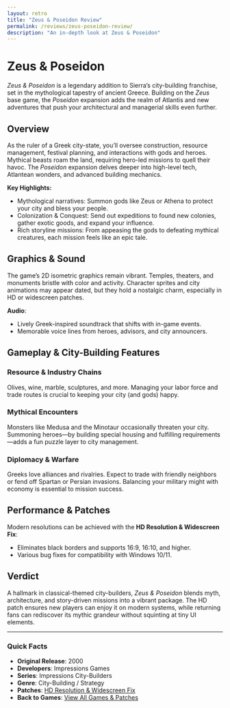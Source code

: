 ```yaml
---
layout: retro
title: "Zeus & Poseidon Review"
permalink: /reviews/zeus-poseidon-review/
description: "An in-depth look at Zeus & Poseidon"
---
```


# Zeus & Poseidon

_Zeus & Poseidon_ is a legendary addition to Sierra’s city-building franchise, set in the mythological tapestry of ancient Greece. Building on the _Zeus_ base game, the _Poseidon_ expansion adds the realm of Atlantis and new adventures that push your architectural and managerial skills even further.

## Overview

As the ruler of a Greek city-state, you’ll oversee construction, resource management, festival planning, and interactions with gods and heroes. Mythical beasts roam the land, requiring hero-led missions to quell their havoc. The _Poseidon_ expansion delves deeper into high-level tech, Atlantean wonders, and advanced building mechanics.

**Key Highlights:**

- Mythological narratives: Summon gods like Zeus or Athena to protect your city and bless your people.
- Colonization & Conquest: Send out expeditions to found new colonies, gather exotic goods, and expand your influence.
- Rich storyline missions: From appeasing the gods to defeating mythical creatures, each mission feels like an epic tale.

## Graphics & Sound

The game’s 2D isometric graphics remain vibrant. Temples, theaters, and monuments bristle with color and activity. Character sprites and city animations may appear dated, but they hold a nostalgic charm, especially in HD or widescreen patches.

**Audio**:

- Lively Greek-inspired soundtrack that shifts with in-game events.
- Memorable voice lines from heroes, advisors, and city announcers.

## Gameplay & City-Building Features

### Resource & Industry Chains

Olives, wine, marble, sculptures, and more. Managing your labor force and trade routes is crucial to keeping your city (and gods) happy.

### Mythical Encounters

Monsters like Medusa and the Minotaur occasionally threaten your city. Summoning heroes—by building special housing and fulfilling requirements—adds a fun puzzle layer to city management.

### Diplomacy & Warfare

Greeks love alliances and rivalries. Expect to trade with friendly neighbors or fend off Spartan or Persian invasions. Balancing your military might with economy is essential to mission success.

## Performance & Patches

Modern resolutions can be achieved with the **HD Resolution & Widescreen Fix**:

- Eliminates black borders and supports 16:9, 16:10, and higher.
- Various bug fixes for compatibility with Windows 10/11.

## Verdict

A hallmark in classical-themed city-builders, _Zeus & Poseidon_ blends myth, architecture, and story-driven missions into a vibrant package. The HD patch ensures new players can enjoy it on modern systems, while returning fans can rediscover its mythic grandeur without squinting at tiny UI elements.

---

### Quick Facts

- **Original Release**: 2000
- **Developers**: Impressions Games
- **Series**: Impressions City-Builders
- **Genre**: City-Building / Strategy
- **Patches**: [HD Resolution & Widescreen Fix](https://www.moddb.com/mods/zeus-and-poseidon-full-hd-enfr/downloads/zeus-and-poseidon-full-hd-many-resolution)
- **Back to Games**: [View All Games & Patches](/retro/games/)
